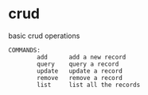 # crud
basic crud operations
```shell
COMMANDS:
        add      add a new record
        query    query a record
        update   update a record
        remove   remove a record
        list     list all the records
```
